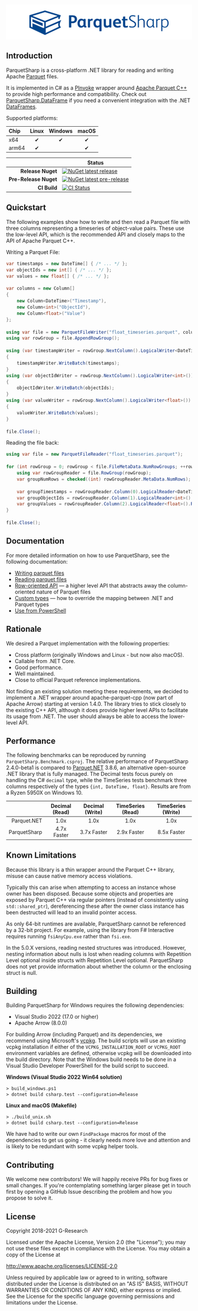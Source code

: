 ![Main logo](logo/svg/ParquetSharp_SignatureLogo_RGB-Black.svg)

## Introduction

ParquetSharp is a cross-platform .NET library for reading and writing Apache [Parquet][1] files.

It is implemented in C# as a [PInvoke][2] wrapper around [Apache Parquet C++][3] to provide high performance and compatibility. Check out [ParquetSharp.DataFrame][4] if you need a convenient integration with the .NET [DataFrames][5].

Supported platforms:

| Chip  | Linux    | Windows  | macOS    |
| :---- | :------: | :------: | :------: |
| x64   | &#x2714; | &#x2714; | &#x2714; |
| arm64 | &#x2714; |          | &#x2714; |

[1]: https://github.com/apache/parquet-format
[2]: https://docs.microsoft.com/en-us/cpp/dotnet/how-to-call-native-dlls-from-managed-code-using-pinvoke
[3]: https://github.com/apache/arrow
[4]: https://github.com/G-Research/ParquetSharp.DataFrame
[5]: https://docs.microsoft.com/en-us/dotnet/api/microsoft.data.analysis.dataframe

|                       | Status                                                                                                                                                                                                                         |
| --------------------: | ------------------------------------------------------------------------------------------------------------------------------------------------------------------------------------------------------------------------------ |
| **Release Nuget**     | [![NuGet latest release](https://img.shields.io/nuget/v/ParquetSharp.svg)](https://www.nuget.org/packages/ParquetSharp)                                                                                                        |
| **Pre-Release Nuget** | [![NuGet latest pre-release](https://img.shields.io/nuget/vpre/ParquetSharp.svg)](https://www.nuget.org/packages/ParquetSharp/absoluteLatest)                                                                                  |
| **CI Build**          | [![CI Status](https://github.com/G-Research/ParquetSharp/actions/workflows/ci.yml/badge.svg?branch=master&event=push)](https://github.com/G-Research/ParquetSharp/actions/workflows/ci.yml?query=branch%3Amaster+event%3Apush) |

## Quickstart

The following examples show how to write and then read a Parquet file with three columns representing a timeseries of object-value pairs.
These use the low-level API, which is the recommended API and closely maps to the API of Apache Parquet C++.

Writing a Parquet File:

```csharp
var timestamps = new DateTime[] { /* ... */ };
var objectIds = new int[] { /* ... */ };
var values = new float[] { /* ... */ };

var columns = new Column[]
{
    new Column<DateTime>("Timestamp"),
    new Column<int>("ObjectId"),
    new Column<float>("Value")
};

using var file = new ParquetFileWriter("float_timeseries.parquet", columns);
using var rowGroup = file.AppendRowGroup();

using (var timestampWriter = rowGroup.NextColumn().LogicalWriter<DateTime>())
{
    timestampWriter.WriteBatch(timestamps);
}
using (var objectIdWriter = rowGroup.NextColumn().LogicalWriter<int>())
{
    objectIdWriter.WriteBatch(objectIds);
}
using (var valueWriter = rowGroup.NextColumn().LogicalWriter<float>())
{
    valueWriter.WriteBatch(values);
}

file.Close();
```

Reading the file back:

```csharp
using var file = new ParquetFileReader("float_timeseries.parquet");

for (int rowGroup = 0; rowGroup < file.FileMetaData.NumRowGroups; ++rowGroup) {
    using var rowGroupReader = file.RowGroup(rowGroup);
    var groupNumRows = checked((int) rowGroupReader.MetaData.NumRows);

    var groupTimestamps = rowGroupReader.Column(0).LogicalReader<DateTime>().ReadAll(groupNumRows);
    var groupObjectIds = rowGroupReader.Column(1).LogicalReader<int>().ReadAll(groupNumRows);
    var groupValues = rowGroupReader.Column(2).LogicalReader<float>().ReadAll(groupNumRows);
}

file.Close();
```

## Documentation

For more detailed information on how to use ParquetSharp, see the following documentation:

* [Writing parquet files](docs/Writing.md)
* [Reading parquet files](docs/Reading.md)
* [Row-oriented API](docs/RowOriented.md) &mdash; a higher level API that abstracts away the column-oriented nature of Parquet files
* [Custom types](docs/TypeFactories.md) &mdash; how to override the mapping between .NET and Parquet types
* [Use from PowerShell](docs/PowerShell.md)

## Rationale

We desired a Parquet implementation with the following properties:
- Cross platform (originally Windows and Linux - but now also macOS).
- Callable from .NET Core.
- Good performance.
- Well maintained.
- Close to official Parquet reference implementations.

Not finding an existing solution meeting these requirements, we decided to implement a .NET wrapper around apache-parquet-cpp (now part of Apache Arrow) starting at version 1.4.0. The library tries to stick closely to the existing C++ API, although it does provide higher level APIs to facilitate its usage from .NET. The user should always be able to access the lower-level API.

## Performance

The following benchmarks can be reproduced by running `ParquetSharp.Benchmark.csproj`. The relative performance of ParquetSharp 2.4.0-beta1 is compared to [Parquet.NET](https://github.com/aloneguid/parquet-dotnet) 3.8.6, an alternative open-source .NET library that is fully managed. The Decimal tests focus purely on handling the C# `decimal` type, while the TimeSeries tests benchmark three columns respectively of the types `{int, DateTime, float}`. Results are from a Ryzen 5950X on Windows 10.

|              | Decimal (Read) | Decimal (Write) | TimeSeries (Read) | TimeSeries (Write) |
| -----------: | :------------: | :-------------: | :---------------: | :----------------: |
| Parquet.NET  | 1.0x           | 1.0x            | 1.0x              | 1.0x               |
| ParquetSharp | 4.7x Faster    | 3.7x Faster     | 2.9x Faster       | 8.5x Faster        |

## Known Limitations

Because this library is a thin wrapper around the Parquet C++ library, misuse can cause native memory access violations.

Typically this can arise when attempting to access an instance whose owner has been disposed. Because some objects and properties are exposed by Parquet C++ via regular pointers (instead of consistently using `std::shared_ptr`), dereferencing these after the owner class instance has been destructed will lead to an invalid pointer access.

As only 64-bit runtimes are available, ParquetSharp cannot be referenced by a 32-bit project.  For example, using the library from F# Interactive requires running `fsiAnyCpu.exe` rather than `fsi.exe`.

In the 5.0.X versions, reading nested structures was introduced. However, nesting information about nulls is lost when reading columns with Repetition Level optional inside structs with Repetition Level optional. ParquetSharp does not yet provide information about whether the column or the enclosing struct is null.

## Building

Building ParquetSharp for Windows requires the following dependencies:
- Visual Studio 2022 (17.0 or higher)
- Apache Arrow (8.0.0)

For building Arrow (including Parquet) and its dependencies, we recommend using Microsoft's [vcpkg](https://github.com/Microsoft/vcpkg).
The build scripts will use an existing vcpkg installation if either of the `VCPKG_INSTALLATION_ROOT` or `VCPKG_ROOT` environment variables are defined,
otherwise vcpkg will be downloaded into the build directory.
Note that the Windows build needs to be done in a Visual Studio Developer PowerShell for the build script to succeed.

**Windows (Visual Studio 2022 Win64 solution)**
```
> build_windows.ps1
> dotnet build csharp.test --configuration=Release
```
**Linux and macOS (Makefile)**
```
> ./build_unix.sh
> dotnet build csharp.test --configuration=Release
```

We have had to write our own `FindPackage` macros for most of the dependencies to get us going - it clearly needs more love and attention and is likely to be redundant with some vcpkg helper tools.

## Contributing

We welcome new contributors! We will happily receive PRs for bug fixes or small changes. If you're contemplating something larger please get in touch first by opening a GitHub Issue describing the problem and how you propose to solve it.

## License

Copyright 2018-2021 G-Research

Licensed under the Apache License, Version 2.0 (the "License"); you may not use these files except in compliance with the License.
You may obtain a copy of the License at

http://www.apache.org/licenses/LICENSE-2.0

Unless required by applicable law or agreed to in writing, software
distributed under the License is distributed on an "AS IS" BASIS,
WITHOUT WARRANTIES OR CONDITIONS OF ANY KIND, either express or implied.
See the License for the specific language governing permissions and
limitations under the License.

